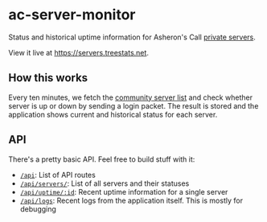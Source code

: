 # ac-server-monitor

Status and historical uptime information for Asheron's Call [private servers](https://github.com/acresources/serverslist).

View it live at <https://servers.treestats.net>.

## How this works

Every ten minutes, we fetch the [community server list](https://github.com/acresources/serverslist) and check whether server is up or down by sending a login packet.
The result is stored and the application shows current and historical status for each server.

## API

There's a pretty basic API.
Feel free to build stuff with it:

- [`/api`](https://servers.treestats.net/api): List of API routes
- [`/api/servers/`](https://servers.treestats.net/api/servers): List of all servers and their statuses
- [`/api/uptime/:id`](https://servers.treestats.net/uptime/1): Recent uptime information for a single server
- [`/api/logs`](https://servers.treestats.net/logs): Recent logs from the application itself. This is mostly for debugging
